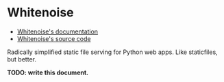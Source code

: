 # Whitenoise

* [Whitenoise's documentation](http://whitenoise.evans.io/)
* [Whitenoise's source code](https://github.com/evansd/whitenoise)

Radically simplified static file serving for Python web apps. Like staticfiles, but better.

**TODO: write this document.**

